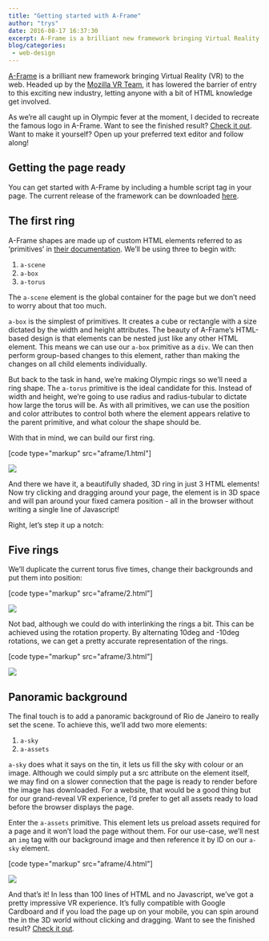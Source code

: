 ```yaml
---
title: "Getting started with A-Frame"
author: "trys"
date: 2016-08-17 16:37:30
excerpt: A-Frame is a brilliant new framework bringing Virtual Reality (VR) to the web.
blog/categories: 
 - web-design
---
```


[A-Frame](http://aframe.io/) is a brilliant new framework bringing Virtual Reality (VR) to the web. Headed up by the [Mozilla VR Team](https://mozvr.com/), it has lowered the barrier of entry to this exciting new industry, letting anyone with a bit of HTML knowledge get involved.

As we’re all caught up in Olympic fever at the moment, I decided to recreate the famous logo in A-Frame. Want to see the finished result? [Check it out](https://trys.github.io/aframe/2/). Want to make it yourself? Open up your preferred text editor and follow along!

## Getting the page ready

You can get started with A-Frame by including a humble script tag in your page. The current release of the framework can be downloaded [here](https://aframe.io/releases/0.2.0/aframe.js).

## The first ring

A-Frame shapes are made up of custom HTML elements referred to as ‘primitives’ in [their documentation](https://aframe.io/docs/0.2.0/primitives/). We’ll be using three to begin with:

1. <code>a-scene</code>
1. <code>a-box</code>
1. <code>a-torus</code>


The <code>a-scene</code> element is the global container for the page but we don’t need to worry about that too much.

<code>a-box</code> is the simplest of primitives. It creates a cube or rectangle with a size dictated by the width and height attributes. The beauty of A-Frame’s HTML-based design is that elements can be nested just like any other HTML element. This means we can use our <code>a-box</code> primitive as a <code>div</code>. We can then perform group-based changes to this element, rather than making the changes on all child elements individually.

But back to the task in hand, we’re making Olympic rings so we’ll need a ring shape. The <code>a-torus</code> primitive is the ideal candidate for this. Instead of width and height, we’re going to use radius and radius-tubular to dictate how large the torus will be. As with all primitives, we can use the position and color attributes to control both where the element appears relative to the parent primitive, and what colour the shape should be.

With that in mind, we can build our first ring.

[code type="markup" src="aframe/1.html"]

![](images/blog/1.jpg)

And there we have it, a beautifully shaded, 3D ring in just 3 HTML elements! Now try clicking and dragging around your page, the element is in 3D space and will pan around your fixed camera position - all in the browser without writing a single line of Javascript!

Right, let’s step it up a notch:

## Five rings

We’ll duplicate the current torus five times, change their backgrounds and put them into position:

[code type="markup" src="aframe/2.html"]

![](images/blog/2.jpg)

Not bad, although we could do with interlinking the rings a bit. This can be achieved using the rotation property. By alternating 10deg and -10deg rotations, we can get a pretty accurate representation of the rings.

[code type="markup" src="aframe/3.html"]

![](images/blog/3.jpg)

## Panoramic background

The final touch is to add a panoramic background of Rio de Janeiro to really set the scene. To achieve this, we’ll add two more elements:

1. <code>a-sky</code>
1. <code>a-assets</code>


<code>a-sky</code> does what it says on the tin, it lets us fill the sky with colour or an image. Although we could simply put a src attribute on the element itself, we may find on a slower connection that the page is ready to render before the image has downloaded. For a website, that would be a good thing but for our grand-reveal VR experience, I’d prefer to get all assets ready to load before the browser displays the page.

Enter the <code>a-assets</code> primitive. This element lets us preload assets required for a page and it won’t load the page without them. For our use-case, we’ll nest an <code>img</code> tag with our background image and then reference it by ID on our <code>a-sky</code> element.

[code type="markup" src="aframe/4.html"]

![](images/blog/4.jpg)

And that’s it! In less than 100 lines of HTML and no Javascript, we’ve got a pretty impressive VR experience. It’s fully compatible with Google Cardboard and if you load the page up on your mobile, you can spin around the in the 3D world without clicking and dragging. Want to see the finished result? [Check it out](https://trys.github.io/aframe/2/).


